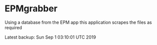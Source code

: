 # EPMgrabber
Using a database from the EPM app this application scrapes the files as required


Latest backup: Sun Sep 1 03:10:01 UTC 2019
